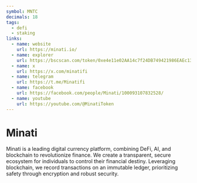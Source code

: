 ```yaml
---
symbol: MNTC
decimals: 18
tags:
  - defi
  - staking
links:
  - name: website
    url: https://minati.io/
  - name: explorer
    url: https://bscscan.com/token/0xe4e11e02AA14c7f24DB749421986EAEc1369e8C9
  - name: x
    url: https://x.com/minatifi
  - name: telegram
    url: https://t.me/Minatifi
  - name: facebook
    url: https://facebook.com/people/Minati/100093107832528/
  - name: youtube
    url: https://youtube.com/@MinatiToken
---
```


# Minati

Minati is a leading digital currency platform, combining DeFi, AI, and blockchain to revolutionize finance. We create a transparent, secure ecosystem for individuals to control their financial destiny. Leveraging blockchain, we record transactions on an immutable ledger, prioritizing safety through encryption and robust security.
